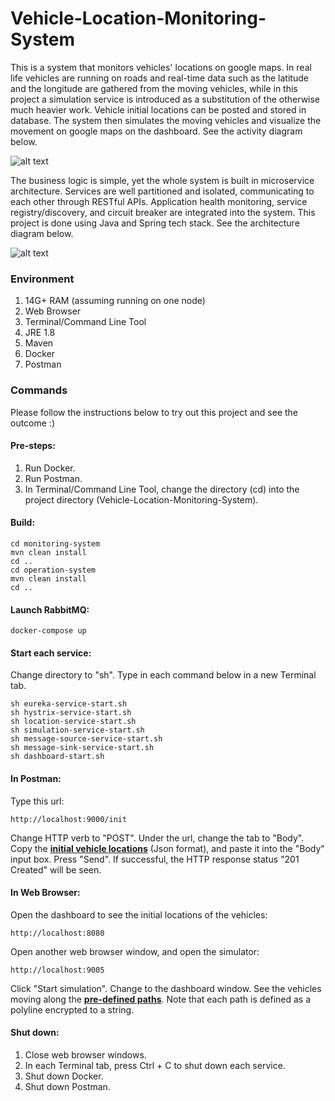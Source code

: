 # Vehicle-Location-Monitoring-System
This is a system that monitors vehicles' locations on google maps. In real life vehicles are running on roads and real-time data such as the latitude and the longitude are gathered from the moving vehicles, while in this project a simulation service is introduced as a substitution of the otherwise much heavier work. Vehicle initial locations can be posted and stored in database. The system then simulates the moving vehicles and visualize the movement on google maps on the dashboard. See the activity diagram below.

![alt text](../master/docs/Activity%20Diagram.png)

The business logic is simple, yet the whole system is built in microservice architecture. Services are well partitioned and isolated, communicating to each other through RESTful APIs. Application health monitoring, service registry/discovery, and circuit breaker are integrated into the system. This project is done using Java and Spring tech stack. See the architecture diagram below.

![alt text](../master/docs/Architecture%20Diagram.png)
### Environment
1. 14G+ RAM (assuming running on one node)
2. Web Browser
3. Terminal/Command Line Tool
4. JRE 1.8
5. Maven
6. Docker
7. Postman
### Commands
Please follow the instructions below to try out this project and see the outcome :)
#### Pre-steps:
1. Run Docker.
2. Run Postman.
3. In Terminal/Command Line Tool, change the directory (cd) into the project directory (Vehicle-Location-Monitoring-System).
#### Build:

    cd monitoring-system
    mvn clean install
    cd ..
    cd operation-system
    mvn clean install
    cd ..

#### Launch RabbitMQ:

    docker-compose up
    
#### Start each service:
Change directory to "sh". Type in each command below in a new Terminal tab.

    sh eureka-service-start.sh
    sh hystrix-service-start.sh
    sh location-service-start.sh
    sh simulation-service-start.sh
    sh message-source-service-start.sh
    sh message-sink-service-start.sh
    sh dashboard-start.sh
    
#### In Postman:
Type this url:

    http://localhost:9000/init
    
Change HTTP verb to "POST". Under the url, change the tab to "Body". Copy the [**initial vehicle locations**](../master/location-service/location.json) (Json format), and paste it into the "Body" input box. Press "Send". If successful, the HTTP response status "201 Created" will be seen.
#### In Web Browser:
Open the dashboard to see the initial locations of the vehicles:

    http://localhost:8080
    
Open another web browser window, and open the simulator:

    http://localhost:9005
    
Click "Start simulation". Change to the dashboard window. See the vehicles moving along the [**pre-defined paths**](../master/simulation-service/src/main/resources/paths.json). Note that each path is defined as a polyline encrypted to a string.
#### Shut down:
1. Close web browser windows.
2. In each Terminal tab, press Ctrl + C to shut down each service.
3. Shut down Docker.
4. Shut down Postman.
